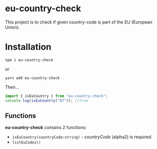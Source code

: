 # eu-country-check

This project is to check if given country-code is part of the EU (European Union).

# Installation

`npm i eu-country-check`

or

`yarn add eu-country-check`

Then...

```javascript
import { isEuCountry } from "eu-country-check";
console.log(isEuCountry("AT")); //true
```

## Functions

**eu-country-check** contains 2 functions:

- `isEuCountry(countryCode:string)` - _countryCode_ (alpha2) is required.
- `listEuCodes()`
